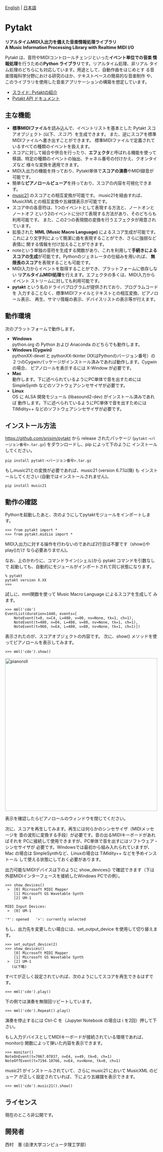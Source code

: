 [English](README.md) | [日本語](README-ja.md)

# Pytakt
**リアルタイムMIDI入出力を備えた音楽情報処理ライブラリ**   
**A Music Information Processing Library with Realtime MIDI I/O**

Pytakt は、音符やMIDIコントロールチェンジといった**イベント単位での音楽
情報処理**を行うための**Python ライブラリ**です。リアルタイム処理、非リアル
タイム処理のどちらにも対応しています。用途として、自動作曲をはじめとす
る音楽情報科学分野における研究のほか、テキストベースの簡易的な音楽制作
や、このライブラリを使用した音楽アプリケーションの構築を想定しています。

* [スライド: Pytaktの紹介](http://u-aizu.ac.jp/~nisim/PtU7c5Hy7f/Introduction_to_Pytakt.pdf)
* [Pytakt API ドキュメント](http://u-aizu.ac.jp/~nisim/PtU7c5Hy7f/index.html)


## 主な機能

* **標準MIDIファイル**を読み込んで、イベントリストを基本とした
  Pytakt スコアオブジェクト (以下、*スコア*）を生成できます。
  また、逆にスコアを標準MIDIファイルへ書き出すことができます。
  標準MIDIファイルで定義されているすべての種類のイベントを扱えます。
* スコアに対して結合や併合を行ったり、**エフェクタ**と呼ばれる機能を使って
  移調、特定の種類のイベントの抽出、チャネル番号の付けかえ、クオンタイズなど
  様々な変換を適用できます。
* MIDI入出力の機能を持っており、Pytakt単体で**スコアの演奏**やMIDI録音が
  可能です。
* 簡単な**ピアノロールビューア**を持っており、スコアの内容を可視化できます。
* [music21](http://web.mit.edu/music21/) のスコアとの相互変換が可能です。
  music21を経由すれば、MusicXMLとの相互変換や五線譜表示が可能です。
* スコア中の各音符は、1つのイベントとして表現する方法と、ノートオンとノートオフ
  という2のイベントに分けて表現する方法があり、そのどちらも利用可能です。
  また、この2つの表現間の変換を行うエフェクタが用意されています。
* 拡張された **MML (Music Macro Language)** によるスコア生成が可能です。
  これにより文字列によって簡潔に曲を表現することができ、さらに強弱など表情に
  関する情報を付け加えることができます。
* noteという単独の音符を生成する関数があり、これを利用して**手続きによる
  スコアの生成**が可能です。Pythonのジェネレータの仕組みを用いれば、
  **無限長のスコア**を表現することも可能です。
* MIDI入力からイベントを取得することができ、プラットフォームに依存しない
  **リアルタイムMIDI処理**を行えます。エフェクタの多くは、MIDI入力からイベント
  ストリームに対しても利用可能です。
* **pytakt** という名のドライバプログラムが提供されており、プログラムコードを
  入力することなく、標準MIDIファイルとテキストとの相互変換、ピアノロール表示、
  再生、サマリ情報の表示、デバイスリストの表示等が行えます。


## 動作環境

次のプラットフォームで動作します。
* **Windows**  
  python.org の Python および Anaconda のどちらでも動作します。
* **Windows (Cygwin)**  
  pythonXX-devel と pythonXX-tkinter (XXはPythonのバージョン番号）の
  ２つのCygwinパッケージがインストール済みであれば動作します。Cygwin の場合、
  ピアノロールを表示するには X-Window が必要です。
* **Mac**  
  動作します。下に述べられているようにPC単体で音を出すためには SimpleSynth
  などのソフトウェアシンセサイザが必要です。
* **Linux**  
  OS に ALSA 開発モジュール (libasound2-dev) がインストール済みであれば
  動作します。下に述べられているようにPC単体で音を出すためには TiMidity++
  などのソフトウェアシンセサイザが必要です。


## インストール方法

https://github.com/snisim/pytakt から release されたパッケージ
(`pytakt-<バージョン番号>.tar.gz`) をダウンロードし、pip によって下のように
インストールしてください。

    pip install pytakt-<バージョン番号>.tar.gz

もしmusic21との変換が必要であれば、music21 (version 6.7.1以降) も
インストールしてください (自動ではインストールされません)。

    pip install music21


## 動作の確認

Pythonを起動したあと、次のようにしてpytaktモジュールをインポートします。

    >>> from pytakt import *
    >>> from pytakt.midiio import *

MIDI入出力に対する操作を行わないのであれば2行目は不要です（show()やplay()だけ
なら必要ありません)。

なお、上のかわりに、コマンドライン(シェル)から pytakt コマンドを引数なしで
起動しても、自動的にモジュールがインポートされて同じ状態になります。

    % pytakt
    pytakt version X.XX
    >>>

試しに、mml関数を使って Music Macro Language によるスコアを生成して
みます。

    >>> mml('cde')
    EventList(duration=1440, events=[
        NoteEvent(t=0, n=C4, L=480, v=80, nv=None, tk=1, ch=1),
        NoteEvent(t=480, n=D4, L=480, v=80, nv=None, tk=1, ch=1),
        NoteEvent(t=960, n=E4, L=480, v=80, nv=None, tk=1, ch=1)])

表示されたのが、スコアオブジェクトの内容です。
次に、show() メソッドを使ってピアノロールを表示してみます。

    >>> mml('cde').show()

<img src="https://github.com/snisim/pytakt/assets/141381385/e80e8169-a7b3-491e-99dc-486c6f8f9ff1" width=500 alt="pianoroll">

表示を確認したらピアノロールのウィンドウを閉じてください。

次に、スコアを再生してみます。再生には何らかのシンセサイザ（MIDIメッセージを
音の波形に変換する手段）が必要です。音の出るMIDIキーボードがあればそれを
PCに接続して使用できますが、PC単体で音を出すにはソフトウェア・シンセサイザが
必要です。Windowsでは最初から組み入れられていますが、Mac の場合は
SimpleSynthなど、Linuxの場合は TiMidity++ などを予めインストール
して使える状態にしておく必要があります。

出力可能なMIDIデバイスは下のように show_devices() で確認できます（下は
外部MIDIインターフェースを接続したWindows PCでの例）。

    >>> show_devices()
     >  [0] Microsoft MIDI Mapper
        [1] Microsoft GS Wavetable Synth
        [2] UM-1

    MIDI Input Devices:
     >  [0] UM-1

    '*': opened   '>': currently selected

もし、出力先を変更したい場合には、set_output_device を使用して切り替えます。

    >>> set_output_device(2)
    >>> show_devices()
        [0] Microsoft MIDI Mapper
        [1] Microsoft GS Wavetable Synth
     >  [2] UM-1
       (以下略)

すべてが正しく設定されていれば、次のようにしてスコアを再生できるはずです。

    >>> mml('cde').play()

下の例では演奏を無限回リピートしています。

    >>> mml('cde').Repeat().play()

演奏を停止するには Ctrl-C を（Jupyter Notebook の場合は i を2回）押して下さい。

もし入力デバイスとしてMIDIキーボードが接続されている環境であれば、
monitor() 関数によって弾いた内容を表示できます。

    >>> monitor()
    NoteOnEvent(t=7067.07837, n=E4, v=49, tk=0, ch=1)
    NoteOffEvent(t=7194.10766, n=E4, nv=None, tk=0, ch=1)

music21 がインストールされていて、さらに music21 において MusicXML のビューア
が正しく設定されていれば、下により五線譜を表示できます。

    >>> mml('cde').music21().show()


## ライセンス
現在のところ非公開です。


## 開発者
西村　憲 (会津大学コンピュータ理工学部）
